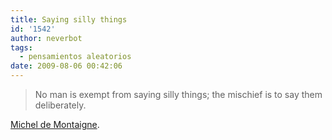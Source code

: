 ```yaml
---
title: Saying silly things
id: '1542'
author: neverbot
tags:
  - pensamientos aleatorios
date: 2009-08-06 00:42:06
---
```


> No man is exempt from saying silly things; the mischief is to say them deliberately.

[Michel de Montaigne](http://en.wikipedia.org/wiki/Michel_de_Montaigne).
